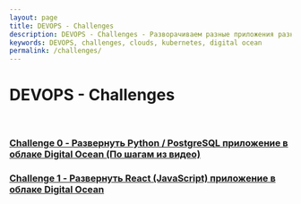 ```yaml
---
layout: page
title: DEVOPS - Challenges
description: DEVOPS - Challenges - Разворачиваем разные приложения разными средствами на разных окружениях
keywords: DEVOPS, challenges, clouds, kubernetes, digital ocean
permalink: /challenges/
---
```


# DEVOPS - Challenges

<br/>

### [Challenge 0 - Развернуть Python / PostgreSQL приложение в облаке Digital Ocean (По шагам из видео)](/challenges/digital-ocean-python-postgresql/)

### [Challenge 1 - Развернуть React (JavaScript) приложение в облаке Digital Ocean](/challenges/digital-ocean-react/)